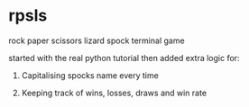 # rpsls
rock paper scissors lizard spock terminal game

started with the real python tutorial then added extra logic for:

1. Capitalising spocks name every time

2. Keeping track of wins, losses, draws and win rate
